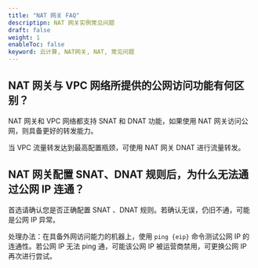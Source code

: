 ```yaml
---
title: "NAT 网关 FAQ"
descriptipn: NAT 网关实例常见问题
draft: false
weight: 1
enableToc: false
keyword: 云计算, NAT网关, NAT, 常见问题
---
```


## NAT 网关与 VPC 网络所提供的公网访问功能有何区别？

NAT 网关和 VPC 网络都支持 SNAT 和 DNAT 功能，如果使用 NAT 网关访问公网，则具备更好的转发能力。

当 VPC 流量转发达到最高配置瓶颈，可使用 NAT 网关 DNAT 进行流量转发。

## NAT 网关配置 SNAT、DNAT 规则后，为什么无法通过公网 IP 连通？

首选请确认您是否正确配置 SNAT 、DNAT 规则。若确认无误，仍旧不通，可能是公网 IP 异常。

处理办法：在具备外网访问能力的机器上，使用 `ping {eip}` 命令测试公网 IP 的连通性。若公网 IP 无法 ping 通，可能该公网 IP 被运营商禁用，可更换公网 IP 再次进行尝试。

